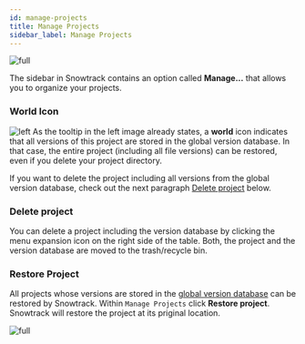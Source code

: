 ```yaml
---
id: manage-projects
title: Manage Projects
sidebar_label: Manage Projects
---
```


![full](/img/manage-projects.png)

The sidebar in Snowtrack contains an option called **Manage...** that allows you to organize your projects.

### World Icon

<div className="block">

![left](/img/manage-projects-1.png) As the tooltip in the left image already states, a **world** icon indicates that all versions of this project are stored in the global version database. In that case, the entire project (including all file versions) can be restored, even if you delete your project directory.

If you want to delete the project including all versions from the global version database, check out the next paragraph [Delete project](manage-projects.md#delete-project) below.
</div>

### Delete project

You can delete a project including the version database by clicking the menu expansion icon <span className="more" /> on the right side of the table. Both, the project and the version database are moved to the trash/recycle bin.

### Restore Project

All projects whose versions are stored in the [global version database](terminology.md#version-database) can be restored by Snowtrack. Within `Manage Projects` click **Restore project**. Snowtrack will restore the project at its priginal location.

![full](/img/restore-project.png)

